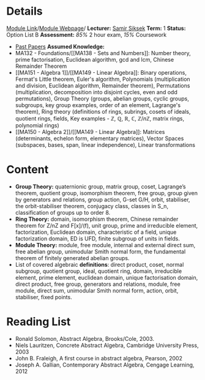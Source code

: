 # Details
[Module Link](https://courses.warwick.ac.uk/modules/2024/MA268-10)/[Module Webpage](https://warwick.ac.uk/fac/sci/maths/currentstudents/ughandbook/year2/ma268/)/
**Lecturer:** [Samir Siksek](https://peoplesearch.warwick.ac.uk/profile/0482349)
**Term:** 1
**Status:** Option List B
**Assessment:** *85%* 2 hour exam, *15%* Coursework
- [Past Papers](https://warwick.ac.uk/services/exampapers?q=ma268&department=&year=)
**Assumed Knowledge:** 
- MA132 - Foundations/[[MA138 - Sets and Numbers]]: Number theory, prime factorisation, Euclidean algorithm, gcd and lcm, Chinese Remainder Theorem
- [[MA151 - Algebra 1]]/[[MA149 - Linear Algebra]]: Binary operations, Fermat's Little theorem, Euler's algorithm, Polynomials (multiplication and division, Euclidean algorithm, Remainder theorem), Permutations (multiplication, decomposition into disjoint cycles, even and odd permutations), Group Theory (groups, abelian groups, cyclic groups, subgroups, key group examples, order of an element, Lagrange's theorem), Ring theory (definitions of rings, subrings, cosets of ideals, quotient rings, fields, Key examples - $\mathbb{Z}$, $\mathbb{Q}$, $\mathbb{R}$, $\mathbb{C}$, $\mathbb{Z}/n\mathbb{Z}$, matrix rings, polynomial rings)
- [[MA150 - Algebra 2]]/[[MA149 - Linear Algebra]]: Matrices (determinants, echelon form, elementary matrices), Vector Spaces (subspaces, bases, span, linear independence), Linear transformations
# Content 
- **Group Theory:** quaternionic group, matrix group, coset, Lagrange’s theorem, quotient group, isomorphism theorem, free group, group given by generators and relations, group action, G-set G/H, orbit, stabiliser, the orbit-stabiliser theorem, conjugacy class, classes in S_n, classification of groups up to order 8.
- **Ring Theory:** domain, isomorphism theorem, Chinese remainder theorem for Z/nZ and F[x]/(f), unit group, prime and irreducible element, factorization, Euclidean domain, characteristic of a field, unique factorization domain, ED is UFD, finite subgroup of units in fields.
- **Module Theory:** module, free module, internal and external direct sum, free abelian group, unimodular Smith normal form, the fundamental theorem of finitely generated abelian groups.
- List of covered algebraic **definitions**: direct product, coset, normal subgroup, quotient group, ideal, quotient ring, domain, irreducible element, prime element, euclidean domain, unique factorisation domain, direct product, free group, generators and relations, module, free module, direct sum, unimodular Smith normal form, action, orbit, stabiliser, fixed points.
# Reading List
- Ronald Solomon, Abstract Algebra, Brooks/Cole, 2003.
- Niels Lauritzen, Concrete Abstract Algebra, Cambridge University Press, 2003
- John B. Fraleigh, A first course in abstract algebra, Pearson, 2002
- Joseph A. Gallian, Contemporary Abstract Algebra, Cengage Learning, 2012